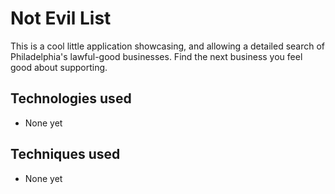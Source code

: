 # Not Evil List

This is a cool little application showcasing, and allowing a detailed search of Philadelphia's lawful-good businesses. Find the next business you feel good about supporting.

## Technologies used

- None yet

## Techniques used

- None yet

